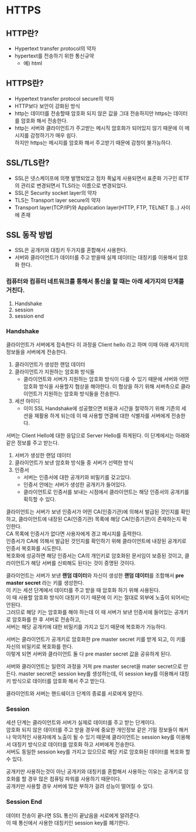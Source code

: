 # HTTPS

## HTTP란?
- Hypertext transfer protocol의 약자
- hypertext를 전송하기 위한 통신규약
    - 예) html

## HTTPS란?
- Hypertext transfer protocol secure의 약자
- HTTP보다 보안이 강화된 방식
- http는 데이터를 전송할때 암호화 되지 않은 값을 그대 전송하지만 https는 데이터를 암호화 해서 전송한다.
- http는 서버와 클라이언트가 주고받는 메시직 암호화가 되어있지 않기 때문에 이 메시지를 감청하기가 매우 쉽다.  
  하지만 https는 메시지를 암호화 해서 주고받기 때문에 감청이 불가능하다.

## SSL/TLS란?
- SSL은 넷스케이프에 의햇 발명되었고 점차 폭넓게 사용되면서 표준화 기구인 IETF의 관리로 변경되면서 TLS라는 이름으로 변경되었다.
- SSL은 Security socket layer의 약자
- TLS는 Transport layer secure의 약자
- Transport layer(TCP/IP)와 Application layer(HTTP, FTP, TELNET 등..) 사이에 존재

## SSL 동작 방법
- SSL은 공개키와 대칭키 두가지를 혼합해서 사용한다.
- 서버와 클라이언트가 데이터를 주고 받을때 실제 데이터는 대칭키를 이용해서 암호화 한다.

### 컴퓨터와 컴퓨터 네트워크를 통해서 통신을 할 때는 아래 세가지의 단계를 거친다.
1. Handshake
3. session
4. session end

### Handshake
클라이언트가 서버에게 접속한다 이 과정을 Client hello 라고 하며 이때 아래 세가지의 정보들을 서버에게 전송한다.
1. 클라이언트가 생성한 랜덤 데이터
2. 클라이언트가 지원하는 암호화 방식들
      - 클라이언트와 서버가 지원하는 암호화 방식이 다를 수 있기 때문에 서버와 어떤 암호화 방식을 사용할지 협상을 해야한다.
   이 협상을 하기 위해 서버측으로 클라이언트가 지원하는 암호화 방식들을 전송한다.
3. 세션 아이디
    - 이미 SSL Handshake에 성공했으면 비용과 시간을 절약하기 위해 기존의 세션을 재활용 하게 되는데 이 때 사용할
      연결에 대한 식별자를 서버에게 전송한다.
    
서버는 Client Hello에 대한 응답으로 Server Hello를 하게된다. 이 단계에서는 아래와 같은 정보를 주고 받는다.
1. 서버가 생성한 랜덤 데이터
2. 클라이언트가 보낸 암호화 방식들 중 서버가 선택한 방식
3. 인증서
    - 서버는 인증서에 대한 공개키와 비밀키를 갖고있다.
    - 인증서 안에는 서버가 생성한 공개키가 들어있다.
    - 클라이언트로 인증서를 보내는 시점에서 클라이언트는 해당 인증서의 공개키를 획득할 수 있다.

클라이언트는 서버가 보낸 인증서가 어떤 CA(인증기관)에 의해서 발급된 것인지를 확인하고, 
클라이언트에 내장된 CA(인증기관) 목록에 해당 CA(인증기관)이 존재하는지 확인한다.  
CA 목록에 인증서가 없다면 사용자에게 경고 메시지를 출력한다.  
인증서가 CA에 의해서 발급된 것인지를 확인하기 위해 클라이언트에 내장된 공개키로 인증서 복호화를 시도한다.  
복호화에 성공하면 해당 인증서는 CA의 개인키로 암호화된 문서임이 보증된 것이고, 클라이언트가 해당 서버를 신뢰해도 된다는 것이 증명된 것이다.

클라이언트는 서버가 보낸 **랜덤 데이터**와 자신이 생성한 **랜덤 데이터**를 조합해서 **pre master secret** 라는 키를 생성한다.  
이 키는 세션 단계에서 데이터를 주고 받을 때 암호화 하기 위해 사용된다.  
이 때 사용할 암호화 방식이 대칭키 이기 때문에 이 키는 절대로 외부에 노출이 되어서는 안된다.  
그러므로 해당 키는 암호화를 해야 하는데 이 때 서버가 보낸 인증서에 들어있는 공개키로 암호화를 한 후 서버로 전송하고,  
서버는 해당 공개키에 대한 비밀키를 가지고 있기 때문에 복호화가 가능하다.

서버는 클라이언트가 공개키로 암호화한 pre master secret 키를 받게 되고,
이 키를 자신의 비밀키로 복호화를 한다.  
이렇게 되면 서버와 클라이언트 둘 다 pre master secret 값을 공유하게 된다.

서버와 클라이언트는 일련의 과정을 거져 pre master secret을 mater secret으로 만든다.
master secret은 session key를 생성하는데, 이 session key를 이용해서 대칭키 방식으로 데이터를 암호화 해서 주고 받는다.

클라이언트와 서버는 핸드쉐이크 단계의 종료를 서로에게 알린다.

### Session
세션 단계는 클라이언트와 서버가 실제로 데이터를 주고 받는 단계이다.  
암호화 되지 않은 데이터를 주고 받을 경우에 중요한 개인정보 같은 기밀 정보들이 해커나 악의적인 사용자에게 노출이 될 수 있기 때문에
클라이언트는 session key를 이용해서 대칭키 방식으로 데이터를 암호화 하고 서버에게 전송한다.  
서버도 동일한 session key를 가지고 있으므로 해당 키로 암호화된 데이터를 복호화 할 수 있다.

공개키만 사용하는것이 아닌 공개키와 대칭키를 혼합해서 사용하는 이유는 공개키로 암호화를 할 경우 많은 컴퓨팅 파워를 사용하기 때문이다.  
공개키만 사용할 경우 서버에 많은 부하가 걸려 성능이 떨어질 수 있다.

### Session End
데이터 전송이 끝나면 SSL 통신이 끝났음을 서로에게 알려준다.  
이 때 통신에서 사용한 대칭키인 session key를 폐기한다.
